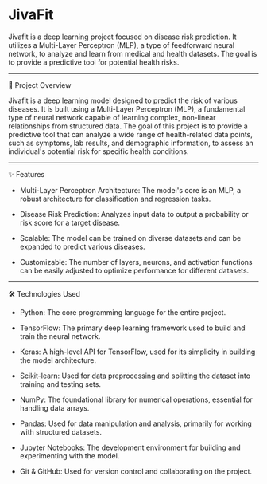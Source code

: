 # JivaFit

Jivafit is a deep learning project focused on disease risk prediction. It utilizes a Multi-Layer Perceptron (MLP), a type of feedforward neural network, to analyze and learn from medical and health datasets. The goal is to provide a predictive tool for potential health risks.

---

🌟 Project Overview

Jivafit is a deep learning model designed to predict the risk of various diseases. It is built using a Multi-Layer Perceptron (MLP), a fundamental type of neural network capable of learning complex, non-linear relationships from structured data. The goal of this project is to provide a predictive tool that can analyze a wide range of health-related data points, such as symptoms, lab results, and demographic information, to assess an individual's potential risk for specific health conditions.

---

✨ Features

- Multi-Layer Perceptron Architecture: The model's core is an MLP, a robust architecture for classification and regression tasks.

- Disease Risk Prediction: Analyzes input data to output a probability or risk score for a target disease.

- Scalable: The model can be trained on diverse datasets and can be expanded to predict various diseases.

- Customizable: The number of layers, neurons, and activation functions can be easily adjusted to optimize performance for different datasets.

---

🛠️ Technologies Used

- Python: The core programming language for the entire project.

- TensorFlow: The primary deep learning framework used to build and train the neural network.

- Keras: A high-level API for TensorFlow, used for its simplicity in building the model architecture.

- Scikit-learn: Used for data preprocessing and splitting the dataset into training and testing sets.

- NumPy: The foundational library for numerical operations, essential for handling data arrays.

- Pandas: Used for data manipulation and analysis, primarily for working with structured datasets.

- Jupyter Notebooks: The development environment for building and experimenting with the model.

- Git & GitHub: Used for version control and collaborating on the project.

